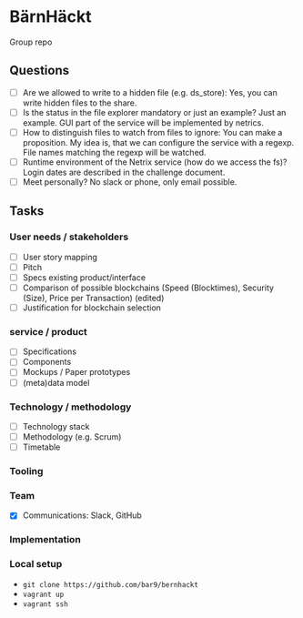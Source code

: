# BärnHäckt

Group repo

## Questions
- [ ] Are we allowed to write to a hidden file (e.g. ds_store): 
        Yes, you can write hidden files to the share.
- [ ] Is the status in the file explorer mandatory or just an example?
     Just an example. GUI part of the service will be implemented by netrics.
- [ ] How to distinguish files to watch from files to ignore:
You can make a proposition. My idea is, that we can configure the service with a regexp. File names matching the regexp will be watched.
- [ ] Runtime environment of the Netrix service (how do we access the fs)?
Login dates are described in the challenge document.
- [ ] Meet personally? No slack or phone, only email possible.

## Tasks
### User needs / stakeholders
- [ ] User story mapping
- [ ] Pitch
- [ ] Specs existing product/interface
- [ ] Comparison of possible blockchains (Speed (Blocktimes), Security (Size), Price per Transaction) (edited)
- [ ] Justification for blockchain selection

### service / product
- [ ] Specifications
- [ ] Components
- [ ] Mockups / Paper prototypes
- [ ] (meta)data model

### Technology / methodology
- [ ] Technology stack
- [ ] Methodology (e.g. Scrum)
- [ ] Timetable

### Tooling

### Team
- [x] Communications: Slack, GitHub

### Implementation

### Local setup
* `git clone https://github.com/bar9/bernhackt`
* `vagrant up`
* `vagrant ssh`

